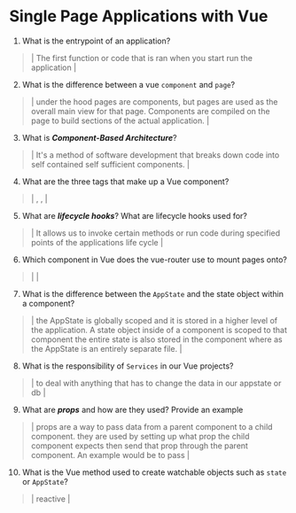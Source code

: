 # Single Page Applications with Vue
01. What is the entrypoint of an application?

  > | The first function or code that is ran when you start run the application |

02. What is the difference between a vue `component` and `page`?

  > | under the hood pages are components, but pages are used as the overall main view for that page. Components are compiled on the page to build sections of the actual application. |

03. What is ***Component-Based Architecture***?

  > | It's a method of software development that breaks down code into self contained self sufficient components. |

04. What are the three tags that make up a Vue component?

  > | <template></template>, <script></script>, <style></style> |

05. What are ***lifecycle hooks***? What are lifecycle hooks used for?

  > | It allows us to invoke certain methods or run code during specified points of the applications life cycle |

06. Which component in Vue does the vue-router use to mount pages onto?

  > | <router-view> |

07. What is the difference between the `AppState` and the state object within a component?

  > | the AppState is globally scoped and it is stored in a higher level of the application. A state object inside of a component is scoped to that component the entire state is also stored in the component where as the AppState is an entirely separate file.  |

08. What is the responsibility of `Services` in our Vue projects?

  > | to deal with anything that has to change the data in our appstate or db |

09. What are ***props*** and how are they used? Provide an example

  > | props are a way to pass data from a parent component to a child component. they are used by setting up what prop the child component expects then send that prop through the parent component. An example would be to pass |

10. What is the Vue method used to create watchable objects such as `state` or `AppState`?

  > | reactive |
